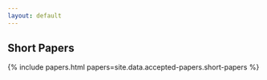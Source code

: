 ```yaml
---
layout: default
---
```


<h2>Short Papers</h2>
{% include papers.html papers=site.data.accepted-papers.short-papers %}
